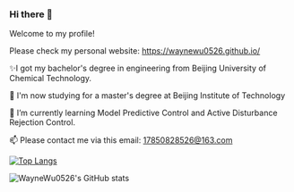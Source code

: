 ### Hi there 👋

Welcome to my profile!

Please check my personal website: https://waynewu0526.github.io/

✨I got my bachelor's degree in engineering from Beijing University of Chemical Technology.

🔭 I'm now studying for a master's degree at Beijing Institute of Technology

🌱 I’m currently learning Model Predictive Control and Active Disturbance Rejection Control.

📫 Please contact me via this email: 17850828526@163.com

[![Top Langs](https://github-readme-stats.vercel.app/api/top-langs/?username=WayneWu0526&layout=compact)](https://github.com/WayneWu0526/github-readme-stats)

![WayneWu0526's GitHub stats](https://github-readme-stats.vercel.app/api?username=WayneWu0526&show_icons=true&theme=tokyonight)

<!--
**WayneWu0526/WayneWu0526** is a ✨ _special_ ✨ repository because its `README.md` (this file) appears on your GitHub profile.

Here are some ideas to get you started:

- 🔭 I’m currently working on ...
- 🌱 I’m currently learning ...
- 👯 I’m looking to collaborate on ...
- 🤔 I’m looking for help with ...
- 💬 Ask me about ...
- 📫 How to reach me: ...
- 😄 Pronouns: ...
- ⚡ Fun fact: ...
-->
